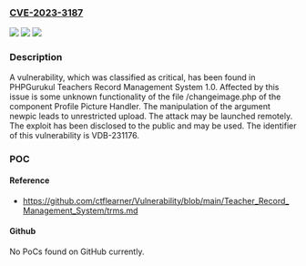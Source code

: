 ### [CVE-2023-3187](https://cve.mitre.org/cgi-bin/cvename.cgi?name=CVE-2023-3187)
![](https://img.shields.io/static/v1?label=Product&message=Teachers%20Record%20Management%20System&color=blue)
![](https://img.shields.io/static/v1?label=Version&message=%3D%201.0%20&color=brighgreen)
![](https://img.shields.io/static/v1?label=Vulnerability&message=CWE-434%20Unrestricted%20Upload&color=brighgreen)

### Description

A vulnerability, which was classified as critical, has been found in PHPGurukul Teachers Record Management System 1.0. Affected by this issue is some unknown functionality of the file /changeimage.php of the component Profile Picture Handler. The manipulation of the argument newpic leads to unrestricted upload. The attack may be launched remotely. The exploit has been disclosed to the public and may be used. The identifier of this vulnerability is VDB-231176.

### POC

#### Reference
- https://github.com/ctflearner/Vulnerability/blob/main/Teacher_Record_Management_System/trms.md

#### Github
No PoCs found on GitHub currently.

